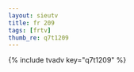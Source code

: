 ```yaml
--- 
layout: sieutv
title: fr 209
tags: [frtv]
thumb_re: q7t1209
---
```

{% include tvadv key="q7t1209" %} 
